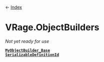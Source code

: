 ← [Index](Api-Index)
# VRage.ObjectBuilders
_Not yet ready for use_

**[`MyObjectBuilder_Base`](VRage.ObjectBuilders.MyObjectBuilder_Base)**  
**[`SerializableDefinitionId`](VRage.ObjectBuilders.SerializableDefinitionId)**  
